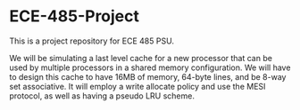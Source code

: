# ECE-485-Project
This is a project repository for ECE 485 PSU.

We will be simulating a last level cache for a new processor that can be used by multiple processors in a shared memory configuration. We will have to design this cache to have 16MB of memory, 64-byte lines, and be 8-way set associative. It will employ a write allocate policy and use the MESI protocol, as well as having a pseudo LRU scheme.

